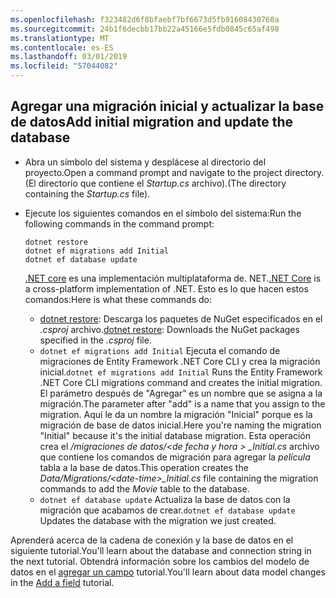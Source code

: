 ```yaml
---
ms.openlocfilehash: f323482d6f8bfaebf7bf6673d5fb91608430760a
ms.sourcegitcommit: 24b1f6decbb17bb22a45166e5fdb0845c65af498
ms.translationtype: MT
ms.contentlocale: es-ES
ms.lasthandoff: 03/01/2019
ms.locfileid: "57044082"
---
```

## <a name="add-initial-migration-and-update-the-database"></a><span data-ttu-id="c2269-101">Agregar una migración inicial y actualizar la base de datos</span><span class="sxs-lookup"><span data-stu-id="c2269-101">Add initial migration and update the database</span></span>

* <span data-ttu-id="c2269-102">Abra un símbolo del sistema y desplácese al directorio del proyecto.</span><span class="sxs-lookup"><span data-stu-id="c2269-102">Open a command prompt and navigate to the project directory.</span></span> <span data-ttu-id="c2269-103">(El directorio que contiene el *Startup.cs* archivo).</span><span class="sxs-lookup"><span data-stu-id="c2269-103">(The directory containing the *Startup.cs* file).</span></span>

* <span data-ttu-id="c2269-104">Ejecute los siguientes comandos en el símbolo del sistema:</span><span class="sxs-lookup"><span data-stu-id="c2269-104">Run the following commands in the command prompt:</span></span>

  ```console
  dotnet restore
  dotnet ef migrations add Initial
  dotnet ef database update
  ```
  
  <span data-ttu-id="c2269-105">[.NET core](/dotnet/core/tools/index) es una implementación multiplataforma de. NET.</span><span class="sxs-lookup"><span data-stu-id="c2269-105">[.NET Core](/dotnet/core/tools/index) is a cross-platform implementation of .NET.</span></span> <span data-ttu-id="c2269-106">Esto es lo que hacen estos comandos:</span><span class="sxs-lookup"><span data-stu-id="c2269-106">Here is what these commands do:</span></span>

  * <span data-ttu-id="c2269-107">[dotnet restore](/dotnet/core/tools/dotnet-restore): Descarga los paquetes de NuGet especificados en el *.csproj* archivo.</span><span class="sxs-lookup"><span data-stu-id="c2269-107">[dotnet restore](/dotnet/core/tools/dotnet-restore): Downloads the NuGet packages specified in the *.csproj* file.</span></span>
  * <span data-ttu-id="c2269-108">`dotnet ef migrations add Initial` Ejecuta el comando de migraciones de Entity Framework .NET Core CLI y crea la migración inicial.</span><span class="sxs-lookup"><span data-stu-id="c2269-108">`dotnet ef migrations add Initial` Runs the Entity Framework .NET Core CLI migrations command and creates the initial migration.</span></span> <span data-ttu-id="c2269-109">El parámetro después de "Agregar" es un nombre que se asigna a la migración.</span><span class="sxs-lookup"><span data-stu-id="c2269-109">The parameter after "add" is a name that you assign to the migration.</span></span> <span data-ttu-id="c2269-110">Aquí le da un nombre la migración "Inicial" porque es la migración de base de datos inicial.</span><span class="sxs-lookup"><span data-stu-id="c2269-110">Here you're naming the migration "Initial" because it's the initial database migration.</span></span> <span data-ttu-id="c2269-111">Esta operación crea el */migraciones de datos/\<de fecha y hora > _Initial.cs* archivo que contiene los comandos de migración para agregar la *película* tabla a la base de datos.</span><span class="sxs-lookup"><span data-stu-id="c2269-111">This operation creates the *Data/Migrations/\<date-time>_Initial.cs* file containing the migration commands to add the *Movie* table to the database.</span></span>
  * <span data-ttu-id="c2269-112">`dotnet ef database update`  Actualiza la base de datos con la migración que acabamos de crear.</span><span class="sxs-lookup"><span data-stu-id="c2269-112">`dotnet ef database update`  Updates the database with the migration we just created.</span></span>

<span data-ttu-id="c2269-113">Aprenderá acerca de la cadena de conexión y la base de datos en el siguiente tutorial.</span><span class="sxs-lookup"><span data-stu-id="c2269-113">You'll learn about the database and connection string in the next tutorial.</span></span> <span data-ttu-id="c2269-114">Obtendrá información sobre los cambios del modelo de datos en el [agregar un campo](xref:tutorials/first-mvc-app/new-field) tutorial.</span><span class="sxs-lookup"><span data-stu-id="c2269-114">You'll learn about data model changes in the [Add a field](xref:tutorials/first-mvc-app/new-field) tutorial.</span></span>
